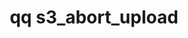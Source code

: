 ---
category: s3
command: s3_abort_upload
keywords: qq, qq_cli, s3_abort_upload
optional_options:
- alternate: []
  help: The bucket in which the upload was initiated.
  name: --bucket
  required: true
- alternate: []
  help: The upload to abort.
  name: --upload-id
  required: true
permalink: /qq-cli-command-guide/s3/s3_abort_upload.html
positional_options: []
sidebar: qq_cli_command_reference_sidebar
summary: This section explains how to use the <code>qq s3_abort_upload</code> command.
synopsis: Aborts an in-progress S3 upload. This can be applied to both user initiated
  multi-part uploads, and system initiated uploads that are used in PutObject and
  CopyObject actions.
title: qq s3_abort_upload
usage: qq s3_abort_upload [-h] --bucket BUCKET --upload-id UPLOAD_ID
zendesk_source: qq CLI Command Guide

---